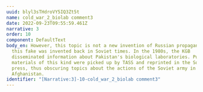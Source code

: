 ```yaml
---
uuid: blyl3sTHdroVY5IQ3Zt5t
name: cold_war_2_biolab comment3
date: 2022-09-23T09:55:59.461Z
narrative: 3
order: 10
component: DefaultText
body_en: However, this topic is not a new invention of Russian propaganda, and
  this fake was invented back in Soviet times. In the 1980s, the KGB
  disseminated information about Pakistan's biological laboratories. Published
  materials of this kind were picked up by TASS and reprinted in the Soviet
  press, thus obscuring topics about the actions of the Soviet army in
  Afghanistan.
identifier: "[Narrative:3]-10-cold_war_2_biolab comment3"
---
```

